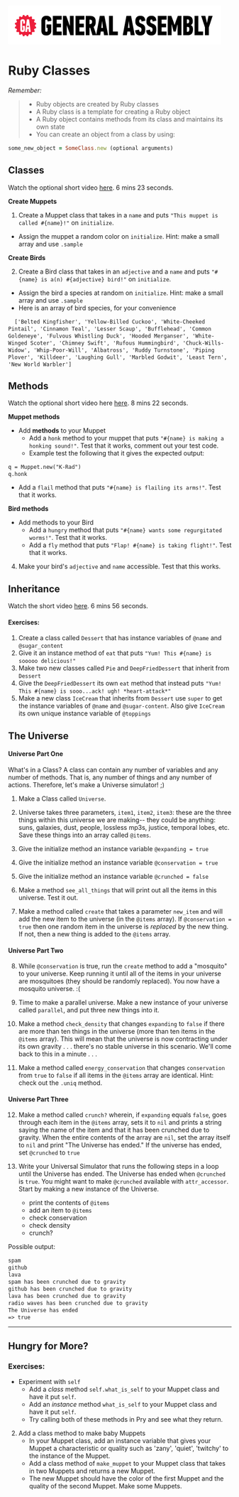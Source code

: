 ![ga](/ga_cog.png)

# Ruby Classes

_Remember:_

>- Ruby objects are created by Ruby classes
>- A Ruby class is a template for creating a Ruby object
>- A Ruby object contains methods from its class and maintains its own state
>- You can create an object from a class by using:
```ruby
some_new_object = SomeClass.new (optional arguments)
```

## Classes

Watch the optional short video [here](https://www.youtube.com/watch?v=mrFq-ETuUeo&t=0s&list=PLdnONIhPScSQ4BDEoYv1gImEvLFnpgVXo&index=7). 6 mins 23 seconds.

**Create Muppets**

1. Create a Muppet class that takes in a `name` and puts `"This muppet is called #{name}!"` on  `initialize`.   
  - Assign the muppet a random color on `initialize`. Hint: make a small array and use `.sample`

**Create Birds**

2. Create a Bird class that takes in an `adjective` and a `name` and  puts `"#{name} is a(n) #{adjective} bird!"` on  `initialize`.   
  - Assign the bird a species at random on `initialize`.  Hint: make a small array and use `.sample`
  - Here is an array of bird species, for your convenience

```
  ['Belted Kingfisher', 'Yellow-Billed Cuckoo', 'White-Cheeked Pintail', 'Cinnamon Teal', 'Lesser Scaup', 'Bufflehead', 'Common Goldeneye', 'Fulvous Whistling Duck', 'Hooded Merganser', 'White-Winged Scoter', 'Chimney Swift', 'Rufous Hummingbird', 'Chuck-Wills-Widow', 'Whip-Poor-Will', 'Albatross', 'Ruddy Turnstone', 'Piping Plover', 'Killdeer', 'Laughing Gull', 'Marbled Godwit', 'Least Tern', 'New World Warbler']
```

## Methods

Watch the optional short video here [here](https://www.youtube.com/watch?v=kXJbAPnONV8&t=0s&list=PLdnONIhPScSQ4BDEoYv1gImEvLFnpgVXo&index=6). 8 mins 22 seconds.

**Muppet methods**

* Add **methods** to your Muppet
  - Add a `honk` method to your muppet that puts `"#{name} is making a honking sound!"`. Test that it works, comment out your test code.
  - Example test the following that it gives the expected output:

```
q = Muppet.new("K-Rad")
q.honk
```

- Add a `flail` method that puts `"#{name} is flailing its arms!"`. Test that it works.

**Bird methods**

* Add methods to your Bird
  - Add a `hungry` method that puts `"#{name} wants some regurgitated worms!"`. Test that it works.
  - Add a `fly` method that puts `"Flap! #{name} is taking flight!"`. Test that it works.
4. Make your bird's `adjective` and `name` accessible. Test that this works.

## Inheritance
Watch the short video [here](https://www.youtube.com/watch?v=FmZT4SUC5n0&t=0s&list=PLdnONIhPScSQ4BDEoYv1gImEvLFnpgVXo&index=5). 6 mins 56 seconds.

#### Exercises:
1. Create a class called `Dessert` that has instance variables of `@name` and `@sugar_content`
2. Give it an instance method of `eat` that puts `"Yum! This #{name} is sooooo delicious!"`
3. Make two new classes called `Pie` and `DeepFriedDessert` that inherit from `Dessert`
4. Give the `DeepFriedDessert` its own `eat` method that instead puts `"Yum! This #{name} is sooo...ack! ugh! *heart-attack*"`
5. Make a new class `IceCream` that inherits from `Dessert` use `super` to get the instance variables of `@name` and `@sugar-content`. Also give `IceCream` its own unique instance variable of `@toppings`

## The Universe

#### Universe Part One

What's in a Class? A class can contain any number of variables and any number of methods. That is, any number of things and any number of actions. Therefore, let's make a Universe simulator! ;)

1. Make a Class called `Universe`.

2. Universe takes three parameters, `item1`, `item2`, `item3`: these are the three things within this universe we are making-- they could be anything: suns, galaxies, dust, people, lossless mp3s, justice,  temporal lobes, etc. Save these things into an array called `@items`.

3. Give the initialize method an instance variable `@expanding = true`

4. Give the initialize method an instance variable `@conservation = true`

5. Give the initialize method an instance variable
`@crunched = false`

6. Make a method `see_all_things` that will print out all the items in this universe. Test it out.

7. Make a method called `create` that takes a parameter `new_item` and will add the new item to the universe (in the `@items` array). If `@conservation = true` then one random item in the universe is *replaced* by the new thing. If not, then a new thing is added to the `@items` array.

#### Universe Part Two

8. While `@conservation` is true, run the `create` method to add a "mosquito" to your universe. Keep running it until all of the items in your universe are mosquitoes (they should be randomly replaced). You now have a mosquito universe. :(

9. Time to make a parallel universe. Make a new instance of your universe called `parallel`, and put three new things into it.

10. Make a method `check_density` that changes `expanding` to `false` if there are more than ten things in the universe (more than ten items in the `@items` array). This will mean that the universe is now contracting under its own gravity . . .  there's no stable universe in this scenario. We'll come back to this in a minute . . .

11. Make a method called `energy_conservation` that changes `conservation` from `true` to `false` if all items in the `@items` array are identical. Hint: check out the `.uniq` method.

#### Universe Part Three

12. Make a method called `crunch?` wherein, if `expanding` equals `false`, goes through each item in the `@items` array, sets it to `nil` and prints a string saying the name of the item and that it has been crunched due to gravity. When the entire contents of the array are `nil`, set the array itself to `nil` and print "The Universe has ended." If the universe has ended, set `@crunched` to `true`

13. Write your Universal Simulator that runs the following steps in a loop until the Universe has ended. The Universe has ended when `@crunched` is `true`. You might want to make `@crunched` available with `attr_accessor`. Start by making a new instance of the Universe.

	* print the contents of `@items`
	* add an item to `@items`
	* check conservation
	* check density
	* crunch?

Possible output:
```
spam
github
lava
spam has been crunched due to gravity
github has been crunched due to gravity
lava has been crunched due to gravity
radio waves has been crunched due to gravity
The Universe has ended
=> true

```

---

## Hungry for More?

### Exercises:
* Experiment with `self`
  - Add a _class_ method `self.what_is_self` to your Muppet class and have it put `self`.    
  - Add an _instance_ method `what_is_self` to your Muppet class and have it put `self`.    
  - Try calling both of these methods in Pry and see what they return.  
2. Add a class method to make baby Muppets
	- In your Muppet class, add an instance variable that gives your Muppet a characteristic or quality such as 'zany', 'quiet', 'twitchy' to the instance of the Muppet.
	- Add a class method of `make_muppet` to your Muppet class that takes in two Muppets and returns a new Muppet.  
	- The new Muppet should have the color of the first Muppet and the quality of the second Muppet. Make some Muppets.
